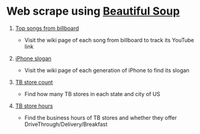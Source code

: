 # Web scrape using [Beautiful Soup](https://www.crummy.com/software/BeautifulSoup/#Download)
1. [Top songs from billboard](Billboard/Billboard.ipynb)
   - Visit the wiki page of each song from billboard
     to track its YouTube link
     
2. [iPhone slogan](iPhone_slogan/iPhone_Slogan_from_Wikipedia.ipynb) 
   - Visit the wiki page of each generation of iPhone 
     to find its slogan  

3. [TB store count](Taco_Bell_Stores/TB_store_by_state_city.ipynb) 
   - Find how many TB stores in each state and city of US
  
4. [TB store hours](Taco_Bell_Stores/TB_store_hour_feature.ipynb)
   - Find the business hours of TB stores and whether they offer DriveThrough/Delivery/Breakfast 
